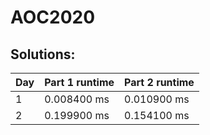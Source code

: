 # AOC2020
## Solutions:
| Day | Part 1 runtime | Part 2 runtime | 
|-----|----------------|----------------|
|1    | 0.008400 ms    | 0.010900 ms    |
|2    | 0.199900 ms    | 0.154100 ms    |

